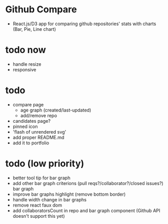 # Github Compare

- React.js/D3 app for comparing github repositories' stats with charts (Bar, Pie, Line chart)

# todo now

- handle resize
- responsive

# todo

- compare page
  - age graph (created/last-updated)
  - add/remove repo
- candidates page?
- pinned icon
- 'flash of unrendered svg'
- add proper README.md
- add it to portfolio

# todo (low priority)

- better tool tip for bar graph
- add other bar graph criterions (pull reqs?/collaborator?/closed issues?) bar graph
- improve bar graphs highlight (remove bottom border)
- handle width change in bar graphs
- remove react faux dom
- add collaboratorsCount in repo and bar graph component (Github API doesn't support this yet)
